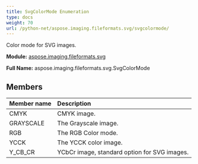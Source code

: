 ```yaml
---
title: SvgColorMode Enumeration
type: docs
weight: 70
url: /python-net/aspose.imaging.fileformats.svg/svgcolormode/
---
```


Сolor mode for SVG images.

**Module:** [aspose.imaging.fileformats.svg](/imaging/python-net/aspose.imaging.fileformats.svg/)

**Full Name:** aspose.imaging.fileformats.svg.SvgColorMode

## **Members**
| **Member name** | **Description** |
| :- | :- |
| CMYK | CMYK image. |
| GRAYSCALE | The Grayscale image. |
| RGB | The RGB Color mode. |
| YCCK | The YCCK color image. |
| Y_CB_CR | YCbCr image, standard option for SVG images. |
